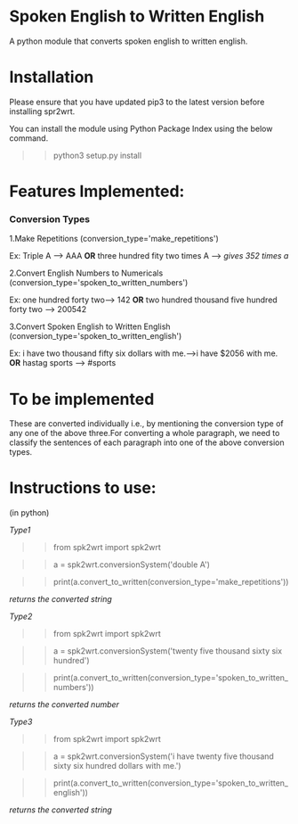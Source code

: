# Spoken English to Written English
A python module that converts spoken english to written english.

# Installation
Please ensure that you have updated pip3 to the latest version before installing spr2wrt.

You can install the module using Python Package Index using the below command.

>> python3 setup.py install

# Features Implemented:
### Conversion Types

1.Make Repetitions (conversion_type='make_repetitions')

  Ex:  Triple A --> AAA **OR** three hundred fity two times A --> *gives 352 times a*

2.Convert English Numbers to Numericals (conversion_type='spoken_to_written_numbers')

  Ex:  one hundred forty two--> 142 **OR**  two hundred thousand five hundred forty two --> 200542

3.Convert Spoken English to Written English (conversion_type='spoken_to_written_english')

  Ex:  i have two thousand fifty six dollars with me.-->i have $2056 with me. **OR**  hastag sports --> #sports

# To be implemented
These are converted individually i.e., by mentioning the conversion type of any one of the above three.For converting a whole paragraph, we need to classify the sentences of each paragraph into one of the above conversion types.

# Instructions to use:
(in python)

*Type1*
>>from spk2wrt import spk2wrt

>>a = spk2wrt.conversionSystem('double A')

>>print(a.convert_to_written(conversion_type='make_repetitions'))

   *returns the converted string*

*Type2*
>>from spk2wrt import spk2wrt

>>a = spk2wrt.conversionSystem('twenty five thousand sixty six hundred')

>>print(a.convert_to_written(conversion_type='spoken_to_written_numbers'))

   *returns the converted number*

*Type3*
>>from spk2wrt import spk2wrt

>>a = spk2wrt.conversionSystem('i have twenty five thousand sixty six hundred dollars with me.')

>>print(a.convert_to_written(conversion_type='spoken_to_written_english'))

   *returns the converted string*
